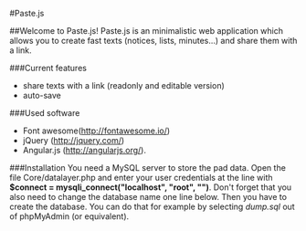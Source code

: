 #Paste.js

##Welcome to Paste.js!
Paste.js is an minimalistic web application which allows you to create fast texts (notices, lists, minutes...) and share them with a link.

###Current features
- share texts with a link (readonly and editable version)
- auto-save

###Used software
- Font awesome(http://fontawesome.io/)
- jQuery (http://jquery.com/)
- Angular.js (http://angularjs.org/).

###Installation
You need a MySQL server to store the pad data. Open the file Core/datalayer.php and enter your user credentials at the line with **$connect = mysqli_connect("localhost", "root", "")**.
Don't forget that you also need to change the database name one line below.
Then you have to create the database. You can do that for example by selecting *dump.sql* out of phpMyAdmin (or equivalent).

